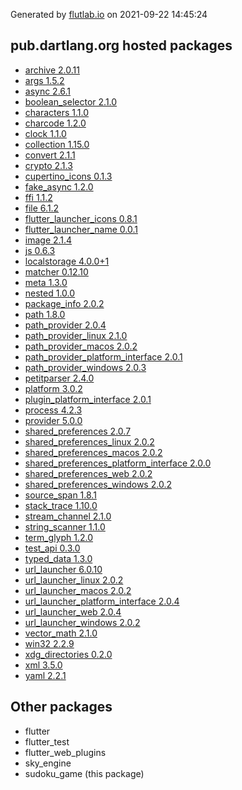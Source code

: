 Generated by [flutlab.io](https://flutlab.io) on 2021-09-22 14:45:24


## pub.dartlang.org hosted packages

 - [archive 2.0.11](https://pub.dartlang.org/packages/archive/versions/2.0.11)
 - [args 1.5.2](https://pub.dartlang.org/packages/args/versions/1.5.2)
 - [async 2.6.1](https://pub.dartlang.org/packages/async/versions/2.6.1)
 - [boolean_selector 2.1.0](https://pub.dartlang.org/packages/boolean_selector/versions/2.1.0)
 - [characters 1.1.0](https://pub.dartlang.org/packages/characters/versions/1.1.0)
 - [charcode 1.2.0](https://pub.dartlang.org/packages/charcode/versions/1.2.0)
 - [clock 1.1.0](https://pub.dartlang.org/packages/clock/versions/1.1.0)
 - [collection 1.15.0](https://pub.dartlang.org/packages/collection/versions/1.15.0)
 - [convert 2.1.1](https://pub.dartlang.org/packages/convert/versions/2.1.1)
 - [crypto 2.1.3](https://pub.dartlang.org/packages/crypto/versions/2.1.3)
 - [cupertino_icons 0.1.3](https://pub.dartlang.org/packages/cupertino_icons/versions/0.1.3)
 - [fake_async 1.2.0](https://pub.dartlang.org/packages/fake_async/versions/1.2.0)
 - [ffi 1.1.2](https://pub.dartlang.org/packages/ffi/versions/1.1.2)
 - [file 6.1.2](https://pub.dartlang.org/packages/file/versions/6.1.2)
 - [flutter_launcher_icons 0.8.1](https://pub.dartlang.org/packages/flutter_launcher_icons/versions/0.8.1)
 - [flutter_launcher_name 0.0.1](https://pub.dartlang.org/packages/flutter_launcher_name/versions/0.0.1)
 - [image 2.1.4](https://pub.dartlang.org/packages/image/versions/2.1.4)
 - [js 0.6.3](https://pub.dartlang.org/packages/js/versions/0.6.3)
 - [localstorage 4.0.0+1](https://pub.dartlang.org/packages/localstorage/versions/4.0.0+1)
 - [matcher 0.12.10](https://pub.dartlang.org/packages/matcher/versions/0.12.10)
 - [meta 1.3.0](https://pub.dartlang.org/packages/meta/versions/1.3.0)
 - [nested 1.0.0](https://pub.dartlang.org/packages/nested/versions/1.0.0)
 - [package_info 2.0.2](https://pub.dartlang.org/packages/package_info/versions/2.0.2)
 - [path 1.8.0](https://pub.dartlang.org/packages/path/versions/1.8.0)
 - [path_provider 2.0.4](https://pub.dartlang.org/packages/path_provider/versions/2.0.4)
 - [path_provider_linux 2.1.0](https://pub.dartlang.org/packages/path_provider_linux/versions/2.1.0)
 - [path_provider_macos 2.0.2](https://pub.dartlang.org/packages/path_provider_macos/versions/2.0.2)
 - [path_provider_platform_interface 2.0.1](https://pub.dartlang.org/packages/path_provider_platform_interface/versions/2.0.1)
 - [path_provider_windows 2.0.3](https://pub.dartlang.org/packages/path_provider_windows/versions/2.0.3)
 - [petitparser 2.4.0](https://pub.dartlang.org/packages/petitparser/versions/2.4.0)
 - [platform 3.0.2](https://pub.dartlang.org/packages/platform/versions/3.0.2)
 - [plugin_platform_interface 2.0.1](https://pub.dartlang.org/packages/plugin_platform_interface/versions/2.0.1)
 - [process 4.2.3](https://pub.dartlang.org/packages/process/versions/4.2.3)
 - [provider 5.0.0](https://pub.dartlang.org/packages/provider/versions/5.0.0)
 - [shared_preferences 2.0.7](https://pub.dartlang.org/packages/shared_preferences/versions/2.0.7)
 - [shared_preferences_linux 2.0.2](https://pub.dartlang.org/packages/shared_preferences_linux/versions/2.0.2)
 - [shared_preferences_macos 2.0.2](https://pub.dartlang.org/packages/shared_preferences_macos/versions/2.0.2)
 - [shared_preferences_platform_interface 2.0.0](https://pub.dartlang.org/packages/shared_preferences_platform_interface/versions/2.0.0)
 - [shared_preferences_web 2.0.2](https://pub.dartlang.org/packages/shared_preferences_web/versions/2.0.2)
 - [shared_preferences_windows 2.0.2](https://pub.dartlang.org/packages/shared_preferences_windows/versions/2.0.2)
 - [source_span 1.8.1](https://pub.dartlang.org/packages/source_span/versions/1.8.1)
 - [stack_trace 1.10.0](https://pub.dartlang.org/packages/stack_trace/versions/1.10.0)
 - [stream_channel 2.1.0](https://pub.dartlang.org/packages/stream_channel/versions/2.1.0)
 - [string_scanner 1.1.0](https://pub.dartlang.org/packages/string_scanner/versions/1.1.0)
 - [term_glyph 1.2.0](https://pub.dartlang.org/packages/term_glyph/versions/1.2.0)
 - [test_api 0.3.0](https://pub.dartlang.org/packages/test_api/versions/0.3.0)
 - [typed_data 1.3.0](https://pub.dartlang.org/packages/typed_data/versions/1.3.0)
 - [url_launcher 6.0.10](https://pub.dartlang.org/packages/url_launcher/versions/6.0.10)
 - [url_launcher_linux 2.0.2](https://pub.dartlang.org/packages/url_launcher_linux/versions/2.0.2)
 - [url_launcher_macos 2.0.2](https://pub.dartlang.org/packages/url_launcher_macos/versions/2.0.2)
 - [url_launcher_platform_interface 2.0.4](https://pub.dartlang.org/packages/url_launcher_platform_interface/versions/2.0.4)
 - [url_launcher_web 2.0.4](https://pub.dartlang.org/packages/url_launcher_web/versions/2.0.4)
 - [url_launcher_windows 2.0.2](https://pub.dartlang.org/packages/url_launcher_windows/versions/2.0.2)
 - [vector_math 2.1.0](https://pub.dartlang.org/packages/vector_math/versions/2.1.0)
 - [win32 2.2.9](https://pub.dartlang.org/packages/win32/versions/2.2.9)
 - [xdg_directories 0.2.0](https://pub.dartlang.org/packages/xdg_directories/versions/0.2.0)
 - [xml 3.5.0](https://pub.dartlang.org/packages/xml/versions/3.5.0)
 - [yaml 2.2.1](https://pub.dartlang.org/packages/yaml/versions/2.2.1)

## Other packages

 - flutter
 - flutter_test
 - flutter_web_plugins
 - sky_engine
 - sudoku_game (this package)

